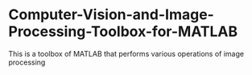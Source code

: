 # Computer-Vision-and-Image-Processing-Toolbox-for-MATLAB
This is a toolbox of MATLAB that performs various operations of image processing
